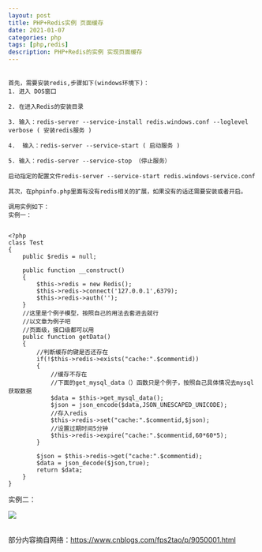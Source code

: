 ```yaml
---
layout: post
title: PHP+Redis实例 页面缓存
date: 2021-01-07
categories: php
tags: [php,redis]
description: PHP+Redis的实例 实现页面缓存
---
```


<pre>
    <code>
首先，需要安装redis,步骤如下(windows环境下)：
1. 进入 DOS窗口

2. 在进入Redis的安装目录

3. 输入：redis-server --service-install redis.windows.conf --loglevel verbose ( 安装redis服务 )

4.  输入：redis-server --service-start ( 启动服务 )

5. 输入：redis-server --service-stop （停止服务）

启动指定的配置文件redis-server --service-start redis.windows-service.conf

其次，在phpinfo.php里面有没有redis相关的扩展，如果没有的话还需要安装或者开启。

调用实例如下：
实例一：
   </code>
</pre>

    <?php
    class Test
    {
        public $redis = null;
    
        public function __construct()
        {
            $this->redis = new Redis();
            $this->redis->connect('127.0.0.1',6379);
            $this->redis->auth('');
        }
        //这里是个例子模型，按照自己的用法去套进去就行
        //以文章为例子吧
        //页面级，接口级都可以用
        public function getData()
        {
            //判断缓存的键是否还存在
            if(!$this->redis->exists("cache:".$commentid))
            {
                //缓存不存在
                //下面的get_mysql_data（）函数只是个例子，按照自己具体情况去mysql获取数据
                $data = $this->get_mysql_data();
                $json = json_encode($data,JSON_UNESCAPED_UNICODE);
                //存入redis
                $this->redis->set("cache:".$commentid,$json);
                //设置过期时间5分钟
                $this->redis->expire("cache:".$commentid,60*60*5);
            }
    
            $json = $this->redis->get("cache:".$commentid);
            $data = json_decode($json,true);
            return $data;
        }
    }

实例二：
<table>
    <tr>
        <img src="./../../../../../img/redis.png" />
    </tr>
<table>
部分内容摘自网络：<a href="https://www.cnblogs.com/fps2tao/p/9050001.html">https://www.cnblogs.com/fps2tao/p/9050001.html</a>